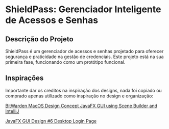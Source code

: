# ShieldPass: Gerenciador Inteligente de Acessos e Senhas

## Descrição do Projeto

ShieldPass é um gerenciador de acessos e senhas projetado para oferecer segurança e praticidade na gestão de credenciais. Este projeto está na sua primeira fase, funcionando como um protótipo funcional.

## Inspirações

Importante dar os creditos na inspiração dos designs, nada foi copiado ou comprado apenas utilizado como inspiração no design e organização:

[BitWarden MacOS Design Concept JavaFX GUI using Scene Builder and IntelliJ](https://www.youtube.com/watch?v=GJK3cyJLP0g&list=PLlGZc17KPrVAKj3Tl1im5HN8Lh5nYTXyB&index=2)

[JavaFX GUI Design #6 Desktop Login Page](https://www.youtube.com/watch?v=oYtv8W4TSfA&list=PLMe-ZZ13q0NfQ0TSIbstMeEPqZqwMwjud)
